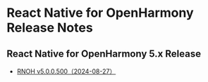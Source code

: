 # React Native for OpenHarmony Release Notes

## React Native for OpenHarmony 5.x Release

- [RNOH v5.0.0.500（2024-08-27）](./release-notes/react-native-harmony-v5.0.0.500.md)